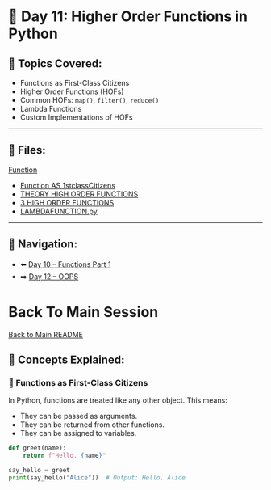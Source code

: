 # 📘 Day 11: Higher Order Functions in Python

## 🔹 Topics Covered:

- Functions as First-Class Citizens
- Higher Order Functions (HOFs)
- Common HOFs: `map()`, `filter()`, `reduce()`
- Lambda Functions
- Custom Implementations of HOFs

---
## 📄 Files:
[Function](../../FUNCTIONS)
- [Function AS 1stclassCitizens](./Functions1stclassCitizens.py)
- [THEORY HIGH ORDER FUNCTIONS](./HIGHERORDERFUNCTIONS.py)
- [3 HIGH ORDER FUNCTIONS ](./HOF3Functions.py)
- [LAMBDAFUNCTION.py](./LAMBDAFUNCTION.py)

---

## 🔄 Navigation:
- ⬅️ [Day 10 – Functions Part 1](./DAY10/readme.md)
- ➡️ [Day 12 – OOPS](../../OOPS/DAY12/README.md) 

# Back To Main Session
[Back to Main README](../../README.md)



## 🧠 Concepts Explained:

### 🔸 Functions as First-Class Citizens

In Python, functions are treated like any other object. This means:
- They can be passed as arguments.
- They can be returned from other functions.
- They can be assigned to variables.

```python
def greet(name):
    return f"Hello, {name}"

say_hello = greet
print(say_hello("Alice"))  # Output: Hello, Alice
